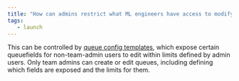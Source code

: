 ```yaml
---
title: "How can admins restrict what ML engineers have access to modify? For example, changing an image tag may be fine but other job settings may not be."
tags:
   - launch
---
```


This can be controlled by [queue config templates](../guides/launch/setup-queue-advanced.md), which expose certain queuefields for non-team-admin users to edit within limits defined by admin users. Only team admins can create or edit queues, including defining which fields are exposed and the limits for them.
